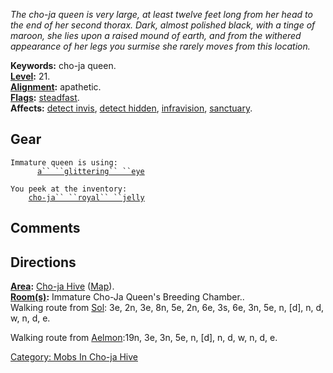 *The cho-ja queen is very large, at least twelve feet long from her head
to the end of her second thorax. Dark, almost polished black, with a
tinge of maroon, she lies upon a raised mound of earth, and from the
withered appearance of her legs you surmise she rarely moves from this
location.*

**Keywords:** cho-ja queen.  
**[Level](Level "wikilink"):** 21.  
**[Alignment](Alignment "wikilink"):** apathetic.  
**[Flags](:Category:_Mob_Types "wikilink"):**
[steadfast](Sentinel_Mobs "wikilink").  
**Affects:** [detect invis](Detect_Invis "wikilink"), [detect
hidden](Detect_Hidden "wikilink"),
[infravision](Infravision "wikilink"),
[sanctuary](Sanctuary "wikilink").  

## Gear

`Immature queen is using:`  
<worn on head>`      `[`a`` ``glittering`` ``eye`](Glittering_Eye "wikilink")

`You peek at the inventory:`  
`    `[`cho-ja`` ``royal`` ``jelly`](Cho-ja_Royal_Jelly "wikilink")

## Comments

## Directions

**[Area](:Category:_Areas "wikilink"):** [Cho-ja
Hive](:Category:_Cho-ja_Hive "wikilink")
([Map](Cho-ja_Hive_Map "wikilink")).  
**[Room(s)](:Category:_Rooms "wikilink"):** Immature Cho-Ja Queen's
Breeding Chamber..  
Walking route from [Sol](Sol "wikilink"): 3e, 2n, 3e, 8n, 5e, 2n, 6e,
3s, 6e, 3n, 5e, n, \[d\], n, d, w, n, d, e.

Walking route from [Aelmon](Aelmon "wikilink"):19n, 3e, 3n, 5e, n,
\[d\], n, d, w, n, d, e.

[Category: Mobs In Cho-ja
Hive](Category:_Mobs_In_Cho-ja_Hive "wikilink")
